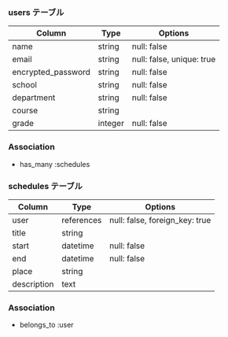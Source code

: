 ### users テーブル

| Column             | Type    | Options                   |
|--------------------|---------|---------------------------|
| name               | string  | null: false               |
| email              | string  | null: false, unique: true |
| encrypted_password | string  | null: false               |
| school             | string  | null: false               |
| department         | string  | null: false               |
| course             | string  |                           |
| grade              | integer | null: false               |

### Association

- has_many :schedules

### schedules テーブル

| Column      | Type       | Options                        |
|-------------|------------|--------------------------------|
| user        | references | null: false, foreign_key: true |
| title       | string     |                                |
| start       | datetime   | null: false                    |
| end         | datetime   | null: false                    |
| place       | string     |                                |
| description | text       |                                |

### Association

- belongs_to :user